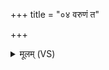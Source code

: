 +++
title = "०४ वरुणं त"

+++
<details><summary>मूलम् (VS)</summary>

वरु॑णं॒ त आ॑दि॒त्यव॑न्तमृच्छन्तु। ये मा॑ऽघा॒यव॑ ए॒तस्या॑ दि॒शो᳡ऽभि॒दासा॑त् ॥
</details>